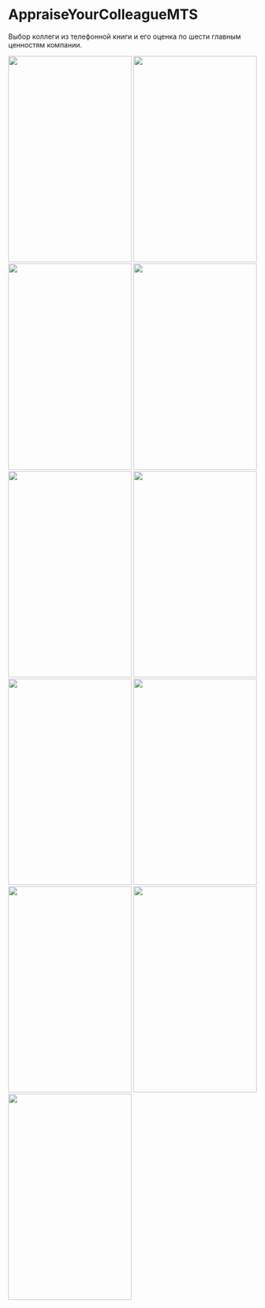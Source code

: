 # AppraiseYourColleagueMTS

Выбор коллеги из телефонной книги и его оценка по шести главным ценностям компании.

<img src="https://pp.vk.me/c631423/v631423263/46eee/OqTaWKa2IcI.jpg" width="250" height="417">
<img src="https://pp.vk.me/c631423/v631423263/46ef8/vWSZKpPOajU.jpg" width="250" height="417">
<img src="https://pp.vk.me/c636920/v636920263/24352/KL-Hk1zJTOE.jpg" width="250" height="417">
<img src="https://pp.vk.me/c631423/v631423263/46f02/WR5G-lqYnh4.jpg" width="250" height="417">
<img src="https://pp.vk.me/c631423/v631423263/46f0c/nk9-OK5RZZk.jpg" width="250" height="417">
<img src="https://pp.vk.me/c631423/v631423263/46f16/4dCacq_d2s4.jpg" width="250" height="417">
<img src="https://pp.vk.me/c631423/v631423263/46f3e/tE7NN5fmzIQ.jpg" width="250" height="417">
<img src="https://pp.vk.me/c631423/v631423263/46f20/1ELrd18G810.jpg" width="250" height="417">
<img src="https://pp.vk.me/c631423/v631423263/46f2a/0VEHmFxXbag.jpg" width="250" height="417">
<img src="https://pp.vk.me/c631423/v631423263/46f34/U-ox2z2AySI.jpg" width="250" height="417">
<img src="https://pp.vk.me/c636920/v636920263/2435c/mGrGCQjj9VA.jpg" width="250" height="417">


